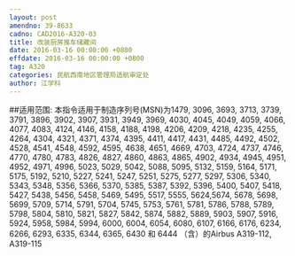 ```yaml
---
layout: post
amendno: 39-8633
cadno: CAD2016-A320-03
title: 改装厨房推车储藏间
date: 2016-03-16 00:00:00 +0800
effdate: 2016-03-16 00:00:00 +0800
tag: A320
categories: 民航西南地区管理局适航审定处
author: 江学科
---
```


##适用范围:
本指令适用于制造序列号(MSN)为1479, 3096, 3693, 3713, 3739, 3791, 3896, 3902, 3907, 3931, 3949, 3969, 4030, 4045, 4049, 4059, 4066, 4077, 4083, 4124, 4146, 4158, 4188, 4198, 4206, 4209, 4218, 4235, 4255, 4264, 4304, 4321, 4371, 4374, 4395, 4411, 4417, 4431, 4485, 4492, 4502, 4528, 4541, 4548, 4592, 4595, 4638, 4651, 4669, 4703, 4724, 4737, 4746, 4770, 4780, 4783, 4826, 4827, 4860, 4863, 4865, 4902, 4934, 4945, 4951, 4952, 4971, 4996, 5023, 5029, 5042, 5088, 5095, 5132, 5159, 5164, 5171, 5175, 5192, 5210, 5227, 5241, 5247, 5251, 5275, 5277, 5297, 5306, 5340, 5343, 5348, 5356, 5366, 5370, 5385, 5387, 5392, 5396, 5400, 5407, 5418, 5427, 5438, 5456, 5458, 5469, 5495, 5517, 5555, 5624,5674, 5678, 5698, 5699, 5709, 5714, 5791, 5704, 5745, 5753, 5761, 5781, 5786, 5788, 5789, 5798, 5804, 5810, 5821, 5827, 5842, 5874, 5882, 5889, 5903, 5907, 5916, 5924, 5958, 5984, 5994, 6000, 6004, 6054, 6080, 6107, 6166, 6176, 6234, 6266, 6293, 6335, 6344, 6365, 6430 和 6444 （含）的Airbus A319-112, A319-115

